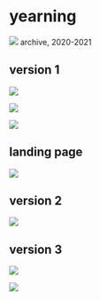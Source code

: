 # yearning

![](https://github.com/mistress-of-loft-and-spire/yearning/blob/main/docu/logo.png) archive, 2020-2021

## version 1

![](https://github.com/mistress-of-loft-and-spire/yearning/blob/main/docu/01.png)

![](https://github.com/mistress-of-loft-and-spire/yearning/blob/main/docu/02.png)

![](https://github.com/mistress-of-loft-and-spire/yearning/blob/main/docu/03.png)

## landing page

![](https://github.com/mistress-of-loft-and-spire/yearning/blob/main/docu/startpage.png)

## version 2

![](https://github.com/mistress-of-loft-and-spire/yearning/blob/main/docu/v2.png)

## version 3

![](https://github.com/mistress-of-loft-and-spire/yearning/blob/main/docu/v3.png)

![](https://github.com/mistress-of-loft-and-spire/yearning/blob/main/docu/v3_2.png)
